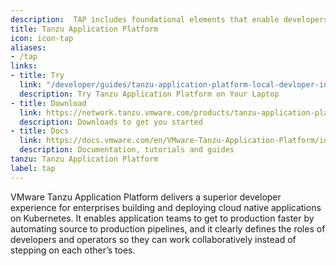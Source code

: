 ```yaml
---
description:  TAP includes foundational elements that enable developers to quickly begin building and testing applications regardless of their familiarity with Kubernetes. Operations teams can create application scaffolding templates with baked-in security and compliance guardrails.
title: Tanzu Application Platform
icon: icon-tap
aliases:
- /tap
links:
- title: Try
  link: "/developer/guides/tanzu-application-platform-local-devloper-install"
  description: Try Tanzu Application Platform on Your Laptop
- title: Download
  link: https://network.tanzu.vmware.com/products/tanzu-application-platform/
  description: Downloads to get you started
- title: Docs
  link: https://docs.vmware.com/en/VMware-Tanzu-Application-Platform/index.html
  description: Documentation, tutorials and guides
tanzu: Tanzu Application Platform
label: tap
---
```


VMware Tanzu Application Platform delivers a superior developer experience for enterprises building and deploying cloud native applications on Kubernetes. It enables application teams to get to production faster by automating source to production pipelines, and it clearly defines the roles of developers and operators so they can work collaboratively instead of stepping on each other’s toes.